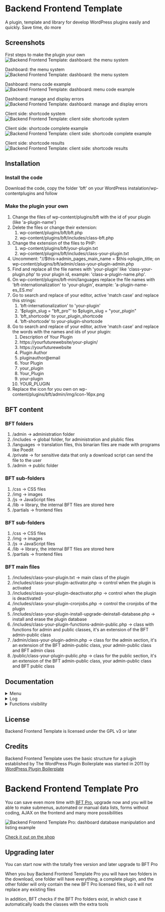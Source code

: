 # Backend Frontend Template

A plugin, template and library for develop WordPress plugins easily and quickly. Save time, do more

## Screenshots

First steps to make the plugin your own
![Backend Frontend Template: dashboard: the menu system](https://moisesbarrachina.online/wp-content/uploads/2023/09/screenshot-1.png)

Dashboard: the menu system
![Backend Frontend Template: dashboard: the menu system](https://moisesbarrachina.online/wp-content/uploads/2023/09/screenshot-2.png)

Dashboard: menu code example
![Backend Frontend Template: dashboard: menu code example](https://moisesbarrachina.online/wp-content/uploads/2023/09/screenshot-3.png)

Dashboard: manage and display errors
![Backend Frontend Template: dashboard: manage and display errors](https://moisesbarrachina.online/wp-content/uploads/2023/09/screenshot-4.png)

Client side: shortcode system
![Backend Frontend Template: client side: shortcode system](https://moisesbarrachina.online/wp-content/uploads/2023/09/screenshot-5.png)

Client side: shortcode complete example
![Backend Frontend Template: client side: shortcode complete example](https://moisesbarrachina.online/wp-content/uploads/2023/09/screenshot-6.png)

Client side: shortcode results
![Backend Frontend Template: client side: shortcode results](https://moisesbarrachina.online/wp-content/uploads/2023/09/screenshot-7.png)

## Installation

### Install the code

Download the code, copy the folder 'bft' on your WordPress instalation/wp-contentplugins and follow 

### Make the plugin your own

1. Change the files of wp-content/plugins/bft with the id of your plugin (like 'a-plugin-name')
2. Delete the files or change their extension:
    1. wp-content/plugins/bft/bft.php
    2. wp-content/plugins/bft/includes/class-bft.php
3. Change the extension of the files to PHP:
    1. wp-content/plugins/bft/your-plugin.txt
    2. wp-content/plugins/bft/includes/class-your-plugin.txt
4. Uncomment: "//$this->admin_pages_main_name = $this->plugin_title; on wp-content/plugins/bft/admin/class-your-plugin-admin.php
5. Find and replace all the file names with 'your-plugin' like 'class-your-plugin.php' to your plugin id, example: 'class-a-plugin-name.php'.
6. On wp-content/plugins/bft-mini/languages replace the file names with 'bft-internationalization' to 'your-plugin', example: 'a-plugin-name-es_ES.mo'
7. Go to search and replace of your editor, active 'match case' and replace this strings:
    1. 'bft-internationalization' to 'your-plugin'
    2. '$plugin_slug = "bft_pro"' to $plugin_slug = "your_plugin"
    3. 'bft_shortcode' to your_plugin_shortcode
    4. 'bft-shortcode' to your-plugin-shortcode
8. Go to search and replace of your editor, active 'match case' and replace the words with the names and ids of your plugin:
    1. Description of Your Plugin
    2. https://yourfuturewebsite/your-plugin/
    3. https://yourfuturewebsite
    4. Plugin Author
    5. pluginauthor@email
    6. Your Plugin
    7. your_plugin
    8. Your_Plugin
    9. your-plugin
    10. YOUR_PLUGIN
9. Replace the icon for you own on wp-content/plugins/bft/admin/img/icon-16px.png

## BFT content

### BFT folders

1. /admin -> administration folder
2. /includes -> global folder, for administration and plublic files
3. /languages -> translation files, this binarian files are made with programs like Poedit
4. /private -> for sensitive data that only a download script can send the file to the user
5. /admin -> public folder

### BFT sub-folders

1. /css -> CSS files
2. /img -> images
3. /js -> JavaScript files
4. /lib -> library, the internal BFT files are stored here
5. /partials -> frontend files

### BFT sub-folders

1. /css -> CSS files
2. /img -> images
3. /js -> JavaScript files
4. /lib -> library, the internal BFT files are stored here
5. /partials -> frontend files

### BFT main files

1. /includes/class-your-plugin.txt -> main class of the plugin
2. /includes/class-your-plugin-activator.php -> control when the plugin is activated
3. /includes/class-your-plugin-deactivator.php -> control when the plugin is deactivated
4. /includes/class-your-plugin-cronjobs.php -> control the cronjobs of the plugin
5. /includes/class-your-plugin-install-upgrade-deinstall-database.php -> install and erase the plugin database
6. /includes/class-your-plugin-functions-admin-public.php -> class with functions for admin and public classes, it's an extension of the BFT admin-public class
7. /admin/class-your-plugin-admin.php -> class for the admin section, it's an extension of the BFT admin-public class, your admin-public class and BFT admin class
8. /public/class-your-plugin-public.php -> class for the public section, it's an extension of the BFT admin-public class, your admin-public class and BFT public class

## Documentation

<details>
  <summary>Menu</summary>
  
  ### The menu system

    Edit your menu on the variable $this->admin_pages of the file admin/class-your-plugin-admin.php

    Design a BFT menu look like this:
    
```php
        $this->admin_pages = [
            "hello_world" => [
                "page_title" => $this->__("Hello world page"),
                "menu_title" => $this->__("Hello world"),
                "file" => "your-plugin-admin-display-hello-world.php",
            ],
            "blank_page" => [
                "page_title" => $this->__("Blank page"),
                "menu_title" => $this->__("Blank page"),
                "file" => "bft-admin-display-blank-page-with-title.php",
            ],	
        ];	
```

    $this->admin_pages can have all the pages you want, but in BFT the admin pages can't have children, that's only possible on Backend Frontend Template Pro

    Note: the array data is expanded by the function $this->admin_pages_prepare(), if you make an $this->debug_log_write($this->admin_pages) on a page: you can see the actual state of the array on the WordPress Log

    Explaining the WPTT menu:

    1. Automatic parametters added to the array
        * id: the array key
        * More automatic parametters on BFT Pro

    2. Parametters with default data if missing
        * page_title: title of the page, default: $this->admin_pages_page_title_default
        * menu_title: title of the tab of the page, default: $this->admin_pages_page_title_default
        * menu_slug: slug of the page, default: key of the page. The Menu slug will be changed to: $this->admin_pages_slug_name_prefix."_".menu_slug because it's needed a unike page name among the plugins
        * tab_show: if false it doesn't show the tab of the page, even if is the page selected, default: true
        * function: the function for when a page is displayed, default: $this->admin_pages_function_default
        * function_load: loads the function before a page is displayed,default: $this->admin_pages_function_load_default
        * file: the admin/partials file that will be displayed, default: $this->admin_pages_file_default (If the file starts with 'bft-' the file will be loaded of the folder admin/lib/BFT/partials
        * error_throw_what_do, it's used on error_throw, options: show_error: show the error (default option), show_error_and_die: show the error and stop the execution, go_to_parent: go to the parent page and anotes on the GET data the error (only works on BFT Pro and if $triggered_on_function_load = true, because on a normal WordPress function will cause the error: 'Cannot modify header information - headers already sent')
        * error_throw_file_change: change the file option if error_throw_what_do is triggered, default: false
        * capability, default: "manage_options", WordPress capabilities: https://wordpress.org/support/article/roles-and-capabilities/
        * More parametters on BFT Pro
    
    3. Available functions out of the box (you can create whatever function you need)
        * admin_menu_page_display: display the page selected on 'file'
        * More functions on BFT Pro

    4. Functions load available out of the box (you can create whatever function you need)
        * More functions load on BFT Pro
   
    5. Optional parametters
        * page_copy_of: copy the data of a page. Only copy the data not found on the page, neither copy id, is_child, page_parent, menu_slug and children
        * More optional parametters on BFT Pro
    
    6. Your own parametters
        * You can create your own parameter, later on you can access to the info on a function or on a page with: $variable_name = $this->admin_pages_data_get("parametter_name");. And if you want you can retrieve the data of a certain page with $page_name, and retrieve all the array data with $key = false, $variable_name = $this->admin_pages_data_get($key = false, $page_name = NULL)

        * You can set later your own parameter by code with: $this->admin_pages_data_set($key, $data, $page_name = NULL)
</details>

<details>
  <summary>Log</summary>
  
  ### The WordPress log with BFT

    The log in WordPress is activated on wp-config.php, change:

    define( 'WP_DEBUG', true );
    define( 'WP_DEBUG_LOG', true );
    Now you can check the log on wp-content/debug.log

    For printing on the log you can use the WordPress function error_log($string_or_number), but with Backend Frontend Template you can use: $this->debug_log_write($whatever)

    $this->debug_log_write() it's a better option because it shows:

    'NULL' if its a NULL variable
    'TRUE' and 'FALSE' if it's a boolean
    print_r() if it's an array or object
    Now you can print on the log whatever variable you want

    Also BFT offers an alternative name for debug_log_write: $this->write_log()
</details>

<details>
  <summary>Functions visibility</summary>
  
  ### What functions visibility is needed

    A quick summary for what visibility to use on the functions of your plugin:

   #### Private
        Don't use private functions, BFT use inheritance on the classes and a private function can't inheritance

    #### Protected
        Ideal for the internal functions for security reasons, only your classes can use this functions
            Ideal for the internal functions for security reasons, only your classes can use this functions

    #### Public
        Some functions need to be public due to how WordPress works:

        * Functions called via $this->admin_pages -> an_admin_page -> 'function_load' data
        * Functions called via $this->admin_pages -> an_admin_page -> 'function' data
        * Functions called via install, upgrade or unistall
        * Functions called via shortcodes
        * Functions called via AJAX responses
</details>

## License

Backend Frontend Template is licensed under the GPL v3 or later

## Credits

Backend Frontend Template uses the basic structure for a plugin established by The WordPress Plugin Boilerplate was started in 2011 by [WordPress Plugin Boilerplate](https://github.com/DevinVinson/WordPress-Plugin-Boilerplate)

# Backend Frontend Template Pro

You can save even more time with [BFT Pro](https://moisesbarrachina.online/en/producto/backend-frontend-template-pro/), upgrade now and you will be able to make submenus, automated or manual data lists, forms without coding, AJAX on the frontend and many more possibilities

![Backend Frontend Template Pro: dashboard database manipulation and listing example](https://moisesbarrachina.online/wp-content/uploads/2023/09/teacher_1_notes.png)

[Check it out on the shop](https://moisesbarrachina.online/en/producto/backend-frontend-template-pro/)

## Upgrading later

You can start now with the totally free version and later upgrade to BFT Pro

When you buy Backend Frontend Template Pro you will have two folders in the download, one folder will have everything, a complete plugin, and the other folder will only contain the new BFT Pro licensed files, so it will not replace any existing files

In addition, BFT checks if the BFT Pro folders exist, in which case it automatically loads the classes with the extra tools
